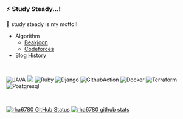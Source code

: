  
### ⚡️ Study Steady...!

🐢 study steady is my motto!!
 
   - Algorithm
     - [Beakjoon](https://www.acmicpc.net/user/rha6780)
     - [Codeforces](https://codeforces.com/profile/rha6780)
   - [Blog History](https://rha6780.github.io)

<br>


   <img alt="JAVA" src ="https://img.shields.io/badge/JAVA-FAAC58.svg?&style=for-the-badge&logo=JAVA&logoColor=black"/> <img src="https://img.shields.io/badge/Python-3776AB?style=for-the-badge&logo=Python&logoColor=white"> <img alt="Ruby" src ="https://img.shields.io/badge/Ruby-FA5858.svg?&style=for-the-badge&logo=Ruby&logoColor=white"/> 
<img alt="Django" src ="https://img.shields.io/badge/Django-04B431.svg?&style=for-the-badge&logo=Django&logoColor=white"/> <img alt="GithubAction" src ="https://img.shields.io/badge/Github_Action-6E6E6E.svg?&style=for-the-badge&logo=github&logoColor=white"/>
<img alt="Docker" src ="https://img.shields.io/badge/Docker-2496ED.svg?&style=for-the-badge&logo=Docker&logoColor=white"/> <img alt="Terraform" src ="https://img.shields.io/badge/Terraform-7B42BC.svg?&style=for-the-badge&logo=Terraform&logoColor=white"/> <img alt="Postgresql" src ="https://img.shields.io/badge/Postgresql-4169E1.svg?&style=for-the-badge&logo=Postgresql&logoColor=white"/>
 
 <br>
 
 [![rha6780 GitHub Status](https://github-readme-stats.vercel.app/api?username=rha6780&count_private=true&show_icons=true)](https://github.com/rha6780/github-readme-stats) [![rha6780 github stats](https://github-readme-stats.vercel.app/api/top-langs/?username=rha6780&show_icons=true&hide_border=true&title_color=004386&icon_color=004386&layout=compact)](https://github.com/rha6780)

